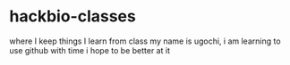# hackbio-classes
where I keep things I learn from class
my name is ugochi, i am learning to use github
with time i hope to be better at it
